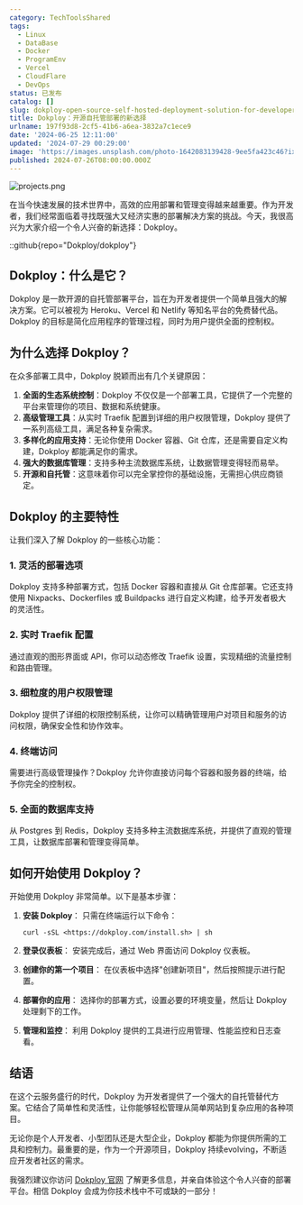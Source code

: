 ```yaml
---
category: TechToolsShared
tags:
  - Linux
  - DataBase
  - Docker
  - ProgramEnv
  - Vercel
  - CloudFlare
  - DevOps
status: 已发布
catalog: []
slug: dokploy-open-source-self-hosted-deployment-solution-for-developers
title: Dokploy：开源自托管部署的新选择
urlname: 197f93d8-2cf5-41b6-a6ea-3832a7c1ece9
date: '2024-06-25 12:11:00'
updated: '2024-07-29 00:29:00'
image: 'https://images.unsplash.com/photo-1642083139428-9ee5fa423c46?ixlib=rb-4.0.3&q=85&fm=jpg&crop=entropy&cs=srgb'
published: 2024-07-26T08:00:00.000Z
---
```


![projects.png](https://prod-files-secure.s3.us-west-2.amazonaws.com/5d24fe63-e567-4804-86f9-9fdc62e13082/adfdc1fe-2109-46ac-9ad4-f50e8631f20c/projects.png?X-Amz-Algorithm=AWS4-HMAC-SHA256&X-Amz-Content-Sha256=UNSIGNED-PAYLOAD&X-Amz-Credential=ASIAZI2LB466TZBB5ZUD%2F20250414%2Fus-west-2%2Fs3%2Faws4_request&X-Amz-Date=20250414T053948Z&X-Amz-Expires=3600&X-Amz-Security-Token=IQoJb3JpZ2luX2VjEIX%2F%2F%2F%2F%2F%2F%2F%2F%2F%2FwEaCXVzLXdlc3QtMiJGMEQCIGiinp1C7A8ikuDogFjsQ7pEOo7QEIqhMG1mnKTZftbCAiBJQ09eZknh98jGE80OerNfweUpQy9tjPGlkW209ujdNCqIBAj%2B%2F%2F%2F%2F%2F%2F%2F%2F%2F%2F8BEAAaDDYzNzQyMzE4MzgwNSIMEhGVB%2FXbM16NF2ysKtwDGanb9868lBcmV4%2FQwcywKUBMjhQ3Kavvpx%2FJq4RlHz7ewU%2FU%2ByS6PKoGSQFOANrooEwEpX6WEYR2ShkeJXZR6nNOESlygUJ5M4A7fEElKCiLiXReHfoO%2BGYJQyPQuwi2dldsyY%2Fe0hKZgNR4f3Bt2Klnf3PfDJwZAj7XrZk1rZnHb%2Fv%2Bo2Z1q9uCPWnpfMS0r%2Fd6WCyTetdESVrFcf8%2BYg3qzArnOkIHe4PaYQjjrKptXtbIUjsB0QBRYKevX%2FZBh1UJbo9LfHVZ14HGT%2FW1vNN01oXX04vxP%2F0R%2FFAda3G0TvRLNJQZc7yp587Wn65rZuDPphex2Dpi2zcrc6d5JryX6c8KC3rYdBXMyARljPg4w%2BXDkMUrI5I4QOYPNkxZW9kAyI5Wcx4UlP9kFzHvtZp4ujASlNDH6C7PKJzP0SC1GtUKOqVFKv%2BjfSGOtmxWyYQUM39BACpSm3%2FljflCTpmmwInd%2BesbHksn9x1avM7mr9j6fVuhoFMmGyRrz%2F5cs6Q0DOFSx9cGmHmFN1OemVvzpvFemouhmq16j5N7eOJ4e7s4Xt473CGI6XPQHrpGFxoxeDXheQ9aboNrpPOW2HKqpYHBGXMfFweyuFe2PvTRW9FJ4SPVbvaD2j0wtqzyvwY6pgFKuhHRYzyJIKOjLl%2BFPzLyOxu4r%2F67x4BQxYjDnL9UOWr69eTt%2BOf9ucjEpue7SePyXLDgiC8PkdmRoh7ZoOKWtdPPeSfHzXzl8wcjR%2FUZD5%2BAT3aDxZo70wyYagfVrwfqI3jUhYOTjagv%2B96KHpP38HIP%2FbxKSkZPq9cqDwJ5UFvgUXF6X%2B%2FQOi3NyMUI1F9FfUJCiDY5loed3toyCxJvYpGwg0i8&X-Amz-Signature=574b24fb72544b7080985bd5114d2eb70b6169ffe6511bfb351fcd0c9e827e29&X-Amz-SignedHeaders=host&x-id=GetObject)


在当今快速发展的技术世界中，高效的应用部署和管理变得越来越重要。作为开发者，我们经常面临着寻找既强大又经济实惠的部署解决方案的挑战。今天，我很高兴为大家介绍一个令人兴奋的新选择：Dokploy。


::github{repo="Dokploy/dokploy"}


## Dokploy：什么是它？


Dokploy 是一款开源的自托管部署平台，旨在为开发者提供一个简单且强大的解决方案。它可以被视为 Heroku、Vercel 和 Netlify 等知名平台的免费替代品。Dokploy 的目标是简化应用程序的管理过程，同时为用户提供全面的控制权。


## 为什么选择 Dokploy？


在众多部署工具中，Dokploy 脱颖而出有几个关键原因：

1. **全面的生态系统控制**：Dokploy 不仅仅是一个部署工具，它提供了一个完整的平台来管理你的项目、数据和系统健康。
2. **高级管理工具**：从实时 Traefik 配置到详细的用户权限管理，Dokploy 提供了一系列高级工具，满足各种复杂需求。
3. **多样化的应用支持**：无论你使用 Docker 容器、Git 仓库，还是需要自定义构建，Dokploy 都能满足你的需求。
4. **强大的数据库管理**：支持多种主流数据库系统，让数据管理变得轻而易举。
5. **开源和自托管**：这意味着你可以完全掌控你的基础设施，无需担心供应商锁定。

## Dokploy 的主要特性


让我们深入了解 Dokploy 的一些核心功能：


### 1. 灵活的部署选项


Dokploy 支持多种部署方式，包括 Docker 容器和直接从 Git 仓库部署。它还支持使用 Nixpacks、Dockerfiles 或 Buildpacks 进行自定义构建，给予开发者极大的灵活性。


### 2. 实时 Traefik 配置


通过直观的图形界面或 API，你可以动态修改 Traefik 设置，实现精细的流量控制和路由管理。


### 3. 细粒度的用户权限管理


Dokploy 提供了详细的权限控制系统，让你可以精确管理用户对项目和服务的访问权限，确保安全性和协作效率。


### 4. 终端访问


需要进行高级管理操作？Dokploy 允许你直接访问每个容器和服务器的终端，给予你完全的控制权。


### 5. 全面的数据库支持


从 Postgres 到 Redis，Dokploy 支持多种主流数据库系统，并提供了直观的管理工具，让数据库部署和管理变得简单。


## 如何开始使用 Dokploy？


开始使用 Dokploy 非常简单。以下是基本步骤：

1. **安装 Dokploy**：
只需在终端运行以下命令：

    ```plain text
    curl -sSL <https://dokploy.com/install.sh> | sh
    ```

2. **登录仪表板**：
安装完成后，通过 Web 界面访问 Dokploy 仪表板。
3. **创建你的第一个项目**：
在仪表板中选择"创建新项目"，然后按照提示进行配置。
4. **部署你的应用**：
选择你的部署方式，设置必要的环境变量，然后让 Dokploy 处理剩下的工作。
5. **管理和监控**：
利用 Dokploy 提供的工具进行应用管理、性能监控和日志查看。

## 结语


在这个云服务盛行的时代，Dokploy 为开发者提供了一个强大的自托管替代方案。它结合了简单性和灵活性，让你能够轻松管理从简单网站到复杂应用的各种项目。


无论你是个人开发者、小型团队还是大型企业，Dokploy 都能为你提供所需的工具和控制力。最重要的是，作为一个开源项目，Dokploy 持续evolving，不断适应开发者社区的需求。


我强烈建议你访问 [Dokploy 官网](https://dokploy.com/) 了解更多信息，并亲自体验这个令人兴奋的部署平台。相信 Dokploy 会成为你技术栈中不可或缺的一部分！

